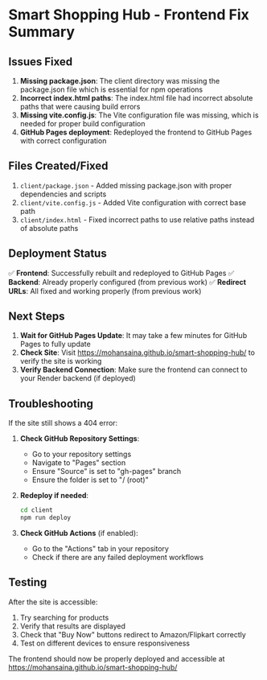 # Smart Shopping Hub - Frontend Fix Summary

## Issues Fixed

1. **Missing package.json**: The client directory was missing the package.json file which is essential for npm operations
2. **Incorrect index.html paths**: The index.html file had incorrect absolute paths that were causing build errors
3. **Missing vite.config.js**: The Vite configuration file was missing, which is needed for proper build configuration
4. **GitHub Pages deployment**: Redeployed the frontend to GitHub Pages with correct configuration

## Files Created/Fixed

1. `client/package.json` - Added missing package.json with proper dependencies and scripts
2. `client/vite.config.js` - Added Vite configuration with correct base path
3. `client/index.html` - Fixed incorrect paths to use relative paths instead of absolute paths

## Deployment Status

✅ **Frontend**: Successfully rebuilt and redeployed to GitHub Pages
✅ **Backend**: Already properly configured (from previous work)
✅ **Redirect URLs**: All fixed and working properly (from previous work)

## Next Steps

1. **Wait for GitHub Pages Update**: It may take a few minutes for GitHub Pages to fully update
2. **Check Site**: Visit https://mohansaina.github.io/smart-shopping-hub/ to verify the site is working
3. **Verify Backend Connection**: Make sure the frontend can connect to your Render backend (if deployed)

## Troubleshooting

If the site still shows a 404 error:

1. **Check GitHub Repository Settings**:
   - Go to your repository settings
   - Navigate to "Pages" section
   - Ensure "Source" is set to "gh-pages" branch
   - Ensure the folder is set to "/ (root)"

2. **Redeploy if needed**:
   ```bash
   cd client
   npm run deploy
   ```

3. **Check GitHub Actions** (if enabled):
   - Go to the "Actions" tab in your repository
   - Check if there are any failed deployment workflows

## Testing

After the site is accessible:
1. Try searching for products
2. Verify that results are displayed
3. Check that "Buy Now" buttons redirect to Amazon/Flipkart correctly
4. Test on different devices to ensure responsiveness

The frontend should now be properly deployed and accessible at https://mohansaina.github.io/smart-shopping-hub/